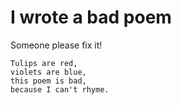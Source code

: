 # I wrote a bad poem
Someone please fix it!

    Tulips are red,
    violets are blue,
    this poem is bad,
    because I can't rhyme.
    
